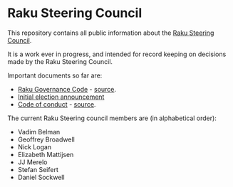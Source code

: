# Raku Steering Council

This repository contains all public information about the [Raku Steering Council](https://raku.github.io/Raku-Steering-Council/).

It is a work ever in progress, and intended for record keeping on decisions
made by the Raku Steering Council.

Important documents so far are:

- [Raku Governance Code](papers/Raku_Steering_Council_Code) - [source](https://github.com/Raku/RSC/blob/main/papers/Raku_Steering_Council_Code.md).
- [Initial election announcement](https://github.com/Raku/RSC/blob/main/announcements/20200720.md)
- [Code of conduct](papers/CoC) - [source](https://github.com/Raku/Raku-Steering-Council/blob/main/papers/code_of_conduct.md).

The current Raku Steering council members are (in alphabetical order):

- Vadim Belman
- Geoffrey Broadwell
- Nick Logan
- Elizabeth Mattijsen
- JJ Merelo
- Stefan Seifert
- Daniel Sockwell
